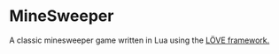 # MineSweeper

A classic minesweeper game written in Lua using the [LÖVE framework.](https://love2d.org/)
